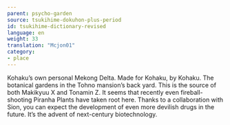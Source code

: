 ```yaml
---
parent: psycho-garden
source: tsukihime-dokuhon-plus-period
id: tsukihime-dictionary-revised
language: en
weight: 33
translation: "Mcjon01"
category:
- place
---
```


Kohaku’s own personal Mekong Delta. Made for Kohaku, by Kohaku. The botanical gardens in the Tohno mansion’s back yard.
This is the source of both Makikyuu X and Tonamin Z. It seems that recently even fireball-shooting Piranha Plants have taken root here.
Thanks to a collaboration with Sion, you can expect the development of even more devilish drugs in the future. It’s the advent of next-century biotechnology.
